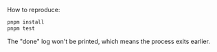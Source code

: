 How to reproduce:

```bash
pnpm install
pnpm test
```

The "done" log won't be printed, which means the process exits earlier.
